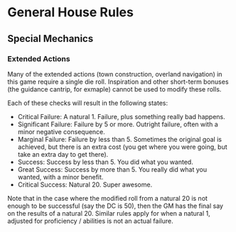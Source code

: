 # General House Rules

## Special Mechanics
### Extended Actions

Many of the extended actions (town construction, overland navigation) in this game require a single die roll. Inspiration and other short-term bonuses (the guidance cantrip, for exmaple) cannot be used to modify these rolls. 

Each of these checks will result in the following states:

* Critical Failure: A natural 1. Failure, plus something really bad happens.
* Significant Failure: Failure by 5 or more. Outright failure, often with a minor negative consequence.
* Marginal Failure: Failure by less than 5. Sometimes the original goal is achieved, but there is an extra cost (you get where you were going, but take an extra day to get there).
* Success: Success by less than 5. You did what you wanted.
* Great Success: Success by more than 5. You really did what you wanted, with a minor benefit.
* Critical Success: Natural 20. Super awesome.

Note that in the case where the modified roll from a natural 20 is not enough to be successful (say the DC is 50), then the GM has the final say on the results of a natural 20. Similar rules apply for when a natural 1, adjusted for proficiency / abilities is not an actual failure.